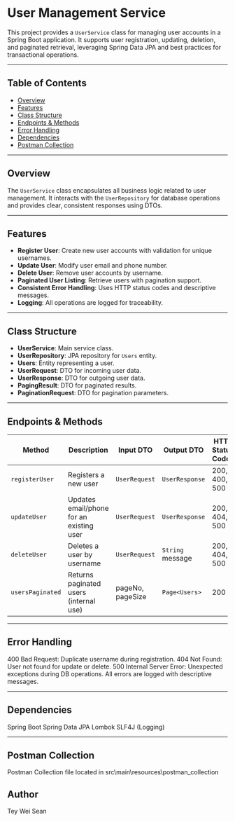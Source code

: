 # User Management Service

This project provides a `UserService` class for managing user accounts in a Spring Boot application. It supports user registration, updating, deletion, and paginated retrieval, leveraging Spring Data JPA and best practices for transactional operations.

---

## Table of Contents

- [Overview](#overview)
- [Features](#features)
- [Class Structure](#class-structure)
- [Endpoints & Methods](#endpoints--methods)
- [Error Handling](#error-handling)
- [Dependencies](#dependencies)
- [Postman Collection](#postman--collection)

---

## Overview

The `UserService` class encapsulates all business logic related to user management. It interacts with the `UserRepository` for database operations and provides clear, consistent responses using DTOs.

---

## Features

- **Register User**: Create new user accounts with validation for unique usernames.
- **Update User**: Modify user email and phone number.
- **Delete User**: Remove user accounts by username.
- **Paginated User Listing**: Retrieve users with pagination support.
- **Consistent Error Handling**: Uses HTTP status codes and descriptive messages.
- **Logging**: All operations are logged for traceability.

---

## Class Structure

- **UserService**: Main service class.
- **UserRepository**: JPA repository for `Users` entity.
- **Users**: Entity representing a user.
- **UserRequest**: DTO for incoming user data.
- **UserResponse**: DTO for outgoing user data.
- **PagingResult**: DTO for paginated results.
- **PaginationRequest**: DTO for pagination parameters.

---

## Endpoints & Methods

| Method         | Description                                   | Input DTO         | Output DTO        | HTTP Status Codes          |
|----------------|-----------------------------------------------|-------------------|-------------------|----------------------------|
| `registerUser` | Registers a new user                          | `UserRequest`     | `UserResponse`    | 200, 400, 500              |
| `updateUser`   | Updates email/phone for an existing user      | `UserRequest`     | `UserResponse`    | 200, 404, 500              |
| `deleteUser`   | Deletes a user by username                    | `UserRequest`     | `String` message  | 200, 404, 500              |
| `usersPaginated` | Returns paginated users (internal use)      | pageNo, pageSize  | `Page<Users>`     | 200                        |

---

## Error Handling
400 Bad Request: Duplicate username during registration.
404 Not Found: User not found for update or delete.
500 Internal Server Error: Unexpected exceptions during DB operations.
All errors are logged with descriptive messages.

---

## Dependencies
Spring Boot
Spring Data JPA
Lombok
SLF4J (Logging)

---

## Postman Collection
Postman Collection file located in src\main\resources\postman_collection

## Author
Tey Wei Sean
